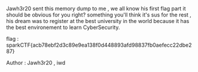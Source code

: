 Jawh3r20 sent this memory dump to me , we all know his first flag part it should be obvious for you right? something you'll think it's sus for the rest , his dream was to register at the best university in the world because it has the best environement to learn CyberSecurity.

flag : sparkCTF{acb78ebf2d3c89e9ea138f0d448893afd98837fb0aefecc22dbe287}

Author : Jawh3r20 , iwd